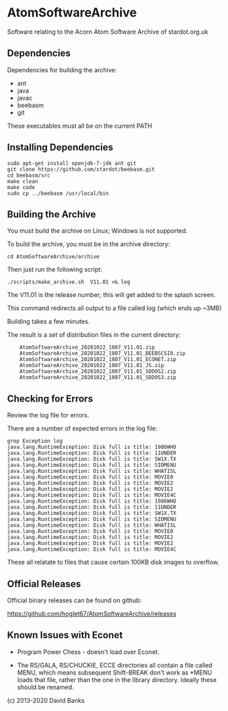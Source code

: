 # AtomSoftwareArchive

Software relating to the Acorn Atom Software Archive of stardot.org.uk

## Dependencies

Dependencies for building the archive:
* ant
* java
* javac
* beebasm
* git

These executables must all be on the current PATH

## Installing Dependencies

```
sudo apt-get install openjdk-7-jdk ant git
git clone https://github.com/stardot/beebasm.git
cd beebasm/src
make clean
make code
sudo cp ../beebasm /usr/local/bin
```

## Building the Archive

You must build the archive on Linux; Windows is not supported.

To build the archive, you must be in the archive directory:
```
cd AtomSoftwareArchive/archive
```

Then just run the following script:
```
./scripts/make_archive.sh  V11.01 >& log
```
The V11.01 is the release number; this will get added to the splash screen.

This command redirects all output to a file called log (which ends up ~3MB)

Building takes a few minutes.

The result is a set of distribution files in the current directory:
```
	AtomSoftwareArchive_20201022_1807_V11.01.zip
	AtomSoftwareArchive_20201022_1807_V11.01_BEEBSCSI0.zip
	AtomSoftwareArchive_20201022_1807_V11.01_ECONET.zip
	AtomSoftwareArchive_20201022_1807_V11.01_JS.zip
	AtomSoftwareArchive_20201022_1807_V11.01_SDDOS2.zip
	AtomSoftwareArchive_20201022_1807_V11.01_SDDOS3.zip
```

## Checking for Errors

Review the log file for errors.

There are a number of expected errors in the log file:
```
grep Exception log
java.lang.RuntimeException: Disk full is title: 1986WHO
java.lang.RuntimeException: Disk full is title: 11UNDER
java.lang.RuntimeException: Disk full is title: SW1X.TX
java.lang.RuntimeException: Disk full is title: SIDMENU
java.lang.RuntimeException: Disk full is title: WHATISL
java.lang.RuntimeException: Disk full is title: MOVIE0
java.lang.RuntimeException: Disk full is title: MOVIE2
java.lang.RuntimeException: Disk full is title: MOVIE2
java.lang.RuntimeException: Disk full is title: MOVIE4C
java.lang.RuntimeException: Disk full is title: 1986WHO
java.lang.RuntimeException: Disk full is title: 11UNDER
java.lang.RuntimeException: Disk full is title: SW1X.TX
java.lang.RuntimeException: Disk full is title: SIDMENU
java.lang.RuntimeException: Disk full is title: WHATISL
java.lang.RuntimeException: Disk full is title: MOVIE0
java.lang.RuntimeException: Disk full is title: MOVIE2
java.lang.RuntimeException: Disk full is title: MOVIE2
java.lang.RuntimeException: Disk full is title: MOVIE4C
```
These all relatate to files that cause certain 100KB disk images to overflow.

## Official Releases

Official binary releases can be found on github:

https://github.com/hoglet67/AtomSoftwareArchive/releases

## Known Issues with Econet

- Program Power Chess - doesn't load over Econet.

- The RS/GALA, RS/CHUCKIE, ECCE directories all contain a file called
  MENU, which means subsequent Shift-BREAK don't work as *MENU loads
  that file, rather than the one in the library directory. Ideally
  these should be renamed.

(c) 2013-2020 David Banks
